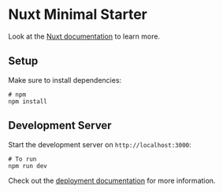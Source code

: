 # Nuxt Minimal Starter

Look at the [Nuxt documentation](https://nuxt.com/docs/getting-started/introduction) to learn more.

## Setup

Make sure to install dependencies:

```
# npm
npm install

```

## Development Server

Start the development server on `http://localhost:3000`:

```
# To run
npm run dev

```

Check out the [deployment documentation](https://nuxt.com/docs/getting-started/deployment) for more information.
